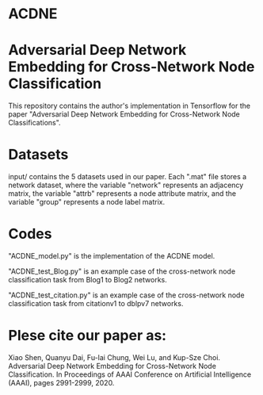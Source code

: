 # ACDNE
Adversarial Deep Network Embedding for Cross-Network Node Classification
====
This repository contains the author's implementation in Tensorflow for the paper "Adversarial Deep Network Embedding for Cross-Network Node Classifications".


Datasets
===
input/ contains the 5 datasets used in our paper.
Each ".mat" file stores a network dataset, where the variable "network" represents an adjacency matrix, the variable "attrb" represents a node attribute matrix,  and the variable "group" represents a node label matrix. 

Codes
===
"ACDNE_model.py" is the implementation of the ACDNE model.

"ACDNE_test_Blog.py" is an example case of the cross-network node classification task from Blog1 to Blog2 networks.

"ACDNE_test_citation.py" is an example case of the cross-network node classification task from citationv1 to dblpv7 networks.

Plese cite our paper as:
===
Xiao Shen, Quanyu Dai, Fu-lai Chung, Wei Lu, and Kup-Sze Choi. Adversarial Deep Network Embedding for Cross-Network Node Classification. In Proceedings of AAAI Conference on Artificial Intelligence (AAAI), pages 2991-2999, 2020.
